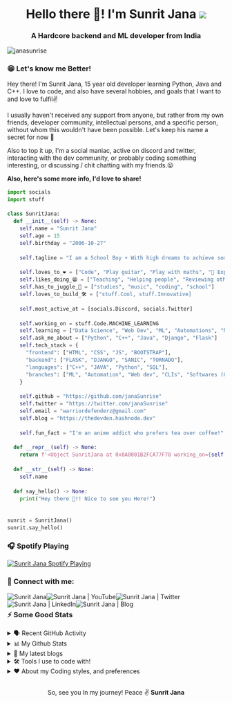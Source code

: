 <h1 align="center">Hello there 👋! I'm Sunrit Jana <img src="https://media.giphy.com/media/mGcNjsfWAjY5AEZNw6/giphy.gif" width="50"></h1>
<h3 align="center">A Hardcore backend and ML developer from India</h3>

<p align="left"> <img src="https://komarev.com/ghpvc/?username=janasunrise" alt="janasunrise" /> </p>

### 😁 Let's know me Better!
Hey there! I'm Sunrit Jana, 15 year old developer learning Python, Java and C++. I love to code, and also have several hobbies, and goals that I want to and love to fulfil✌️

I usually haven't received any support from anyone, but rather from my own friends, developer community, intellectual persons, and a specific person, without whom this wouldn't have been possible. Let's keep his name a secret for now 🤫

Also to top it up, I'm a social maniac, active on discord and twitter, interacting with the dev community, or probably coding something interesting, or discussing / chit chatting with my friends.😛

**Also, here's some more info, I'd love to share!**

```python
import socials
import stuff

class SunritJana:
  def __init__(self) -> None:
    self.name = "Sunrit Jana"
    self.age = 15
    self.birthday = "2006-10-27"

    self.tagline = "I am a School Boy ☀️ With high dreams to achieve something great!"

    self.loves_to_❤️ = ["Code", "Play guitar", "Play with maths", "🔭 Explore new things"]
    self.likes_doing_😁 = ["Teaching", "Helping people", "Reviewing others' Code"]
    self.has_to_juggle_🔮 = ["studies", "music", "coding", "school"]
    self.loves_to_build_🛠️ = ["stuff.Cool, stuff.Innovative]
    
    self.most_active_at = [socials.Discord, socials.Twitter]

    self.working_on = stuff.Code.MACHINE_LEARNING
    self.learning = ["Data Science", "Web Dev", "ML", "Automations", "NextJS", "Ethical hacking"]
    self.ask_me_about = ["Python", "C++", "Java", "Django", "Flask"]
    self.tech_stack = {
      "frontend": ["HTML", "CSS", "JS", "BOOTSTRAP"],
      "backend": ["FLASK", "DJANGO", "SANIC", "TORNADO"],
      "languages": ["C++", "JAVA", "Python", "SQL"],
      "branches": ["ML", "Automation", "Web dev", "CLIs", "Softwares (GUI)"],
    }
    
    self.github = "https://github.com/janaSunrise"
    self.twitter = "https://twitter.com/janaSunrise"
    self.email = "warriordefenderz@gmail.com"
    self.blog = "https://thedevden.hashnode.dev"
    
    self.fun_fact = "I'm an anime addict who prefers tea over coffee!"
  
  def __repr__(self) -> None:
    return f'<Object SunritJana at 0x0A0001B2FCA77F70 working_on={self.working_on} active_at={self.most_active_at}> ask_about={self.ask_me_about}'
    
  def __str__(self) -> None:
    self.name
    
  def say_hello() -> None:
    print("Hey there 🙋‍!! Nice to see you Here!")
    

sunrit = SunritJana()
sunrit.say_hello()
```

### 🎧 Spotify Playing

[<img src="https://spotify-activity.warriordefenderz.vercel.app/api/spotify" alt="Sunrit Jana Spotify Playing" width="400" />](https://open.spotify.com/user/qy9jhr85so9g8pr6zz7aizc6x)

### 🔗 Connect with me:

[<img align="left" alt="Sunrit Jana" src="https://img.shields.io/badge/Website-02ccf7?style=for-the-badge&logo=https://raw.githubusercontent.com/iconic/open-iconic/master/svg/globe.svg&logoColor=white" />][website]
[<img align="left" alt="Sunrit Jana | YouTube" src="https://img.shields.io/badge/YouTube-FF0000?style=for-the-badge&logo=youtube&logoColor=white" />][youtube]
[<img align="left" alt="Sunrit Jana | Twitter" src="https://img.shields.io/badge/Twitter-1DA1F2?style=for-the-badge&logo=twitter&logoColor=white" />][twitter]
[<img align="left" alt="Sunrit Jana | LinkedIn" src="https://img.shields.io/badge/LinkedIn-0077B5?style=for-the-badge&logo=linkedin&logoColor=white" />][linkedin]
[<img align="left" alt="Sunrit Jana | Blog" src="https://img.shields.io/badge/Hashnode-2962FF?style=for-the-badge&logo=hashnode&logoColor=white" />][blog]

<br />

### ⚡ Some Good Stats

<details>
  <summary>🗣 Recent GitHub Activity</summary>
  
<!--START_SECTION:activity-->
1. 🎉 Merged PR [#10](https://github.com/janaSunrise/ML-guide-and-implementation/pull/10) in [janaSunrise/ML-guide-and-implementation](https://github.com/janaSunrise/ML-guide-and-implementation)
2. 🗣 Commented on [#10](https://github.com/janaSunrise/ML-guide-and-implementation/issues/10) in [janaSunrise/ML-guide-and-implementation](https://github.com/janaSunrise/ML-guide-and-implementation)
<!--END_SECTION:activity-->
</details>

<details>
  <summary>📊 My Github Stats</summary>
 
  <p><img src="https://github-readme-stats.warriordefenderz.vercel.app/api?username=janasunrise&show_icons=true&include_all_commits=true&line_height=25" alt="janasunrise" /></p>
  
  <p><img align="center" src="https://github-readme-streak-stats.herokuapp.com/?user=janasunrise&" alt="janaSunrise" /></p>
  
  <p align="left"> <a href="https://github.com/janaSunrise"><img src="https://github-profile-trophy.vercel.app/?username=janaSunrise" alt="janaSunrise" /></a> </p>

</details>

<details>
  <summary>🔖 My latest blogs</summary>
  
<!-- HASHNODE_BLOG:START -->
- [How to build a Wikipedia fuzzy finder tool](https://janasunrise.hashnode.dev/how-to-build-a-wikipedia-fuzzy-finder-tool-ckjlqwp2d0gvjucs15plt6dc4)
- [How is Python degrading?](https://janasunrise.hashnode.dev/how-is-python-degrading-ckg826gcc00k931s16l9ibkrr)
- [Top Discord servers For Coding](https://janasunrise.hashnode.dev/top-discord-servers-for-coding-ckel46mcx000shms1cihz456w)
- [Best List of Python Packages](https://janasunrise.hashnode.dev/best-list-of-python-packages-ckefm60dn01i298s1hs9g8j6g)
- [Understanding Tailwind-CSS - Part 1](https://janasunrise.hashnode.dev/understanding-tailwind-css-part-1-ckeav8kc30086hes15zaohzwd)
- [Let's Learn API!](https://janasunrise.hashnode.dev/lets-learn-api-ckea0a8jq001zrds17gysdy4h)
<!-- HASHNODE_BLOG:END -->
</details>

<details>
  <summary> 🛠 Tools I use to code with! </summary>

- UI / UX

  <img src="https://img.shields.io/badge/Figma-F24E1E?style=for-the-badge&logo=https://simpleicons.org/icons/figma.svg&logoColor=white" alt="figma" />  

- Frontend

  <img src="https://img.shields.io/badge/HTML-E34F26?style=for-the-badge&logo=html5&logoColor=white" alt="html5" />
  <img src="https://img.shields.io/badge/CSS-1572B6?&style=for-the-badge&logo=css3&logoColor=white" alt="css3" />
  <img src="https://img.shields.io/badge/Bootstrap-563D7C?style=for-the-badge&logo=bootstrap&logoColor=white" alt="bootstrap" />
  <img src="https://img.shields.io/badge/Bulma-00D1B2?style=for-the-badge&logo=https://simpleicons.org/icons/bulma.svg&logoColor=white" alt="bulma" />
  <img src="https://img.shields.io/badge/Tailwind_CSS-38B2AC?style=for-the-badge&logo=tailwind-css&logoColor=white" alt="tailwind">
  <img src="https://img.shields.io/badge/Material--UI-0081CB?style=for-the-badge&logo=material-ui&logoColor=white" alt="materialize"/>

- Backend

  <img src="https://img.shields.io/badge/Django-092E20?style=for-the-badge&logo=django&logoColor=white" alt="django" />
  <img src="https://img.shields.io/badge/Flask-000000?style=for-the-badge&logo=flask&logoColor=white" alt="flask" /> 
  
- Programming Languages
  
  <img src="https://img.shields.io/badge/C-00599C?style=for-the-badge&logo=c&logoColor=white" alt="c" />
  <img src="https://img.shields.io/badge/C%2B%2B-00599C?style=for-the-badge&logo=c%2B%2B&logoColor=white" alt="cplusplus" />
  <img src="https://img.shields.io/badge/Java-ED8B00?style=for-the-badge&logo=java&logoColor=white" alt="java" />
  <img src="https://img.shields.io/badge/Python-14354C?style=for-the-badge&logo=python&logoColor=white" alt="python" /> 
  <img src="https://img.shields.io/badge/Arduino-00979D?style=for-the-badge&logo=https://simpleicons.org/icons/arduino.svg&logoColor=white" alt="arduino" />
  <img src="https://img.shields.io/badge/Markdown-000000?style=for-the-badge&logo=markdown&logoColor=white" alt="markdown" />
 
- Databases
  
  <img src="https://img.shields.io/badge/MySQL-00000F?style=for-the-badge&logo=mysql&logoColor=white" alt="mysql" /> 
  <img src="https://img.shields.io/badge/SQLite-07405E?style=for-the-badge&logo=sqlite&logoColor=white" alt="sqlite" />
  <img src="https://img.shields.io/badge/PostgreSQL-316192?style=for-the-badge&logo=postgresql&logoColor=white" alt="postgres" />
  <img src="https://img.shields.io/badge/Firebase-FFCA28?style=for-the-badge&logo=https://simpleicons.org/icons/firebase.svg&logoColor=white" alt="firebase" />

- Cloud

  <img src="https://img.shields.io/badge/Microsoft_Azure-0089D6?style=for-the-badge&logo=microsoft-azure&logoColor=white" alt="azure" />
  <img src="https://img.shields.io/badge/Google_Cloud-4285F4?style=for-the-badge&logo=google-cloud&logoColor=white" alt="gcp" /> 


- Frameworks
  - Frontend
  
    <img src="https://img.shields.io/badge/Gatsby-663399?style=for-the-badge&logo=gatsby&logoColor=white" alt="gatsby" />
  
  - AI / ML

    <img src="https://img.shields.io/badge/Tensorflow-FF6F00?style=for-the-badge&logo=https://simpleicons.org/icons/tensorflow.svg&logoColor=white" alt="tensorflow" />
    <img src="https://img.shields.io/badge/Pytorch-EE4C2C?style=for-the-badge&logo=https://simpleicons.org/icons/pytorch.svg&logoColor=white" alt="pytorch" /> 
    <img src="https://img.shields.io/badge/ScikitLearn-F7931E?style=for-the-badge&logo=https://simpleicons.org/icons/scikit-learn.svg&logoColor=white" alt="scikit-learn" /> 

- Operating Systems

  <img src="https://img.shields.io/badge/Windows-0078D6?style=for-the-badge&logo=windows&logoColor=white" alt="windows" />
  <img src="https://img.shields.io/badge/Ubuntu-E95420?style=for-the-badge&logo=ubuntu&logoColor=white" alt="ubuntu" />
  <img src="https://img.shields.io/badge/Linux_Mint-87CF3E?style=for-the-badge&logo=linux-mint&logoColor=white" alt="linux-mint" />

- Music platforms

  <img src="https://img.shields.io/badge/Spotify-1ED760?&style=for-the-badge&logo=spotify&logoColor=white" alt="spotify" />
  <img src="https://img.shields.io/badge/YouTube_Music-FF0000?style=for-the-badge&logo=youtube-music&logoColor=white" alt="youtube-music">

- Others

  <img src="https://img.shields.io/badge/Git-F05032?style=for-the-badge&logo=https://simpleicons.org/icons/git.svg&logoColor=white" alt="git" /> 
  <img src="https://img.shields.io/badge/Linux-FCC624?style=for-the-badge&logo=https://simpleicons.org/icons/linux.svg&logoColor=white" alt="linux" /> 
  <img src="https://img.shields.io/badge/Bash-4EAA25?style=for-the-badge&logo=https://simpleicons.org/icons/gnubash.svg&logoColor=white" alt="bash" />
  <img src="https://img.shields.io/badge/Docker-2496ED?style=for-the-badge&logo=https://simpleicons.org/icons/docker.svg&logoColor=white" alt="docker" />
  <img src="https://img.shields.io/badge/Grafana-F46800?style=for-the-badge&logo=https://simpleicons.org/icons/grafana.svg&logoColor=white" alt="grafana" />
  <img src="https://img.shields.io/badge/Heroku-430098?style=for-the-badge&logo=heroku&logoColor=white" alt="heroku" />

</details>

<details>
  <summary>❤️ About my Coding styles, and preferences </summary>
  <br />

  <!--START_SECTION:waka-->
![Lines of code](https://img.shields.io/badge/From%20Hello%20World%20I%27ve%20Written-1.8%20million%20lines%20of%20code-blue)

**🐱 My Github Data** 

> 🏆 86 Contributions in the Year 2021
 > 
> 📦 0 Bytes Used in Github's Storage 
 > 
> 🚫 Not Opted to Hire
 > 
> 📜 39 Public Repositories 
 > 
> 🔑 0 Private Repositories  
 > 
**I'm an Early 🐤** 

```text
🌞 Morning    58 commits     ████░░░░░░░░░░░░░░░░░░░░░   18.47% 
🌆 Daytime    136 commits    ██████████░░░░░░░░░░░░░░░   43.31% 
🌃 Evening    114 commits    █████████░░░░░░░░░░░░░░░░   36.31% 
🌙 Night      6 commits      ░░░░░░░░░░░░░░░░░░░░░░░░░   1.91%

```
📅 **I'm Most Productive on Wednesday** 

```text
Monday       54 commits     ████░░░░░░░░░░░░░░░░░░░░░   17.2% 
Tuesday      42 commits     ███░░░░░░░░░░░░░░░░░░░░░░   13.38% 
Wednesday    85 commits     ██████░░░░░░░░░░░░░░░░░░░   27.07% 
Thursday     55 commits     ████░░░░░░░░░░░░░░░░░░░░░   17.52% 
Friday       37 commits     ███░░░░░░░░░░░░░░░░░░░░░░   11.78% 
Saturday     20 commits     █░░░░░░░░░░░░░░░░░░░░░░░░   6.37% 
Sunday       21 commits     █░░░░░░░░░░░░░░░░░░░░░░░░   6.69%

```


📊 **This Week I Spent My Time On** 

```text
⌚︎ Time Zone: Asia/Kolkata

💬 Programming Languages: 
Python                   5 hrs 36 mins       ████████████████████░░░░░   80.83% 
Markdown                 58 mins             ███░░░░░░░░░░░░░░░░░░░░░░   14.01% 
Other                    8 mins              ░░░░░░░░░░░░░░░░░░░░░░░░░   2.11% 
TOML                     6 mins              ░░░░░░░░░░░░░░░░░░░░░░░░░   1.54% 
Git Config               4 mins              ░░░░░░░░░░░░░░░░░░░░░░░░░   1.04%

🔥 Editors: 
PyCharm                  6 hrs 26 mins       ███████████████████████░░   92.88% 
VS Code                  29 mins             █░░░░░░░░░░░░░░░░░░░░░░░░   7.12%

🐱‍💻 Projects: 
InteractivePageScraper   2 hrs 7 mins        ███████░░░░░░░░░░░░░░░░░░   30.62% 
overflow-discord-bot     1 hr 24 mins        █████░░░░░░░░░░░░░░░░░░░░   20.33% 
HypeMaths                1 hr 23 mins        █████░░░░░░░░░░░░░░░░░░░░   20.01% 
wikipedia-finder         1 hr 22 mins        █████░░░░░░░░░░░░░░░░░░░░   19.8% 
janaSunrise              25 mins             █░░░░░░░░░░░░░░░░░░░░░░░░   6.24%

💻 Operating System: 
Linux                    6 hrs 55 mins       █████████████████████████   100.0%

```

**I Mostly Code in Python** 

```text
Python                   22 repos            █████████████████░░░░░░░░   70.97% 
JavaScript               4 repos             ███░░░░░░░░░░░░░░░░░░░░░░   12.9% 
SCSS                     1 repo              ░░░░░░░░░░░░░░░░░░░░░░░░░   3.23% 
Dockerfile               1 repo              ░░░░░░░░░░░░░░░░░░░░░░░░░   3.23% 
C                        1 repo              ░░░░░░░░░░░░░░░░░░░░░░░░░   3.23%

```


**Timeline**

![Chart not found](https://raw.githubusercontent.com/janaSunrise/janaSunrise/master/charts/bar_graph.png) 


<!--END_SECTION:waka-->
  
</details>

<br />

<div align="center">
  
  So, see you In my journey! Peace ✌️
  __Sunrit Jana__
  
</div>

[website]: https://sunritjana.now.sh
[twitter]: https://twitter.com/janaSunrise
[youtube]: https://youtube.com/UC3S4lcSvaSIiT3uSRSi7uCQ
[instagram]: https://instagram.com/dare.me_bro
[linkedin]: https://www.linkedin.com/in/sunrit-jana-785605197/
[blog]: https://thedevden.hashnode.dev

